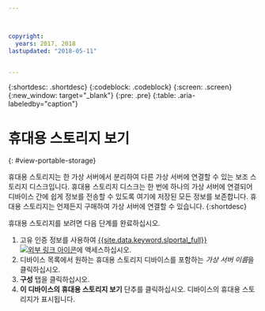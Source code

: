 ```yaml
---



copyright:
  years: 2017, 2018
lastupdated: "2018-05-11"


---
```


{:shortdesc: .shortdesc}
{:codeblock: .codeblock}
{:screen: .screen}
{:new_window: target="_blank"}
{:pre: .pre}
{:table: .aria-labeledby="caption"}


# 휴대용 스토리지 보기  
{: #view-portable-storage}

 휴대용 스토리지는 한 가상 서버에서 분리하여 다른 가상 서버에 연결할 수 있는 보조 스토리지 디스크입니다. 
 휴대용 스토리지 디스크는 한 번에 하나의 가상 서버에 연결되어 디바이스 간에
 쉽게 정보를 전송할 수 있도록 여기에 저장된 모든 정보를 보존합니다. 휴대용 스토리지는
 언제든지 구매하여 가상 서버에 연결할 수 있습니다. 
 {:shortdesc}

휴대용 스토리지를 보려면 다음 단계를 완료하십시오.

1. 고유 인증 정보를 사용하여 [{{site.data.keyword.slportal_full}} ![외부 링크 아이콘](../../icons/launch-glyph.svg "외부 링크 아이콘")](https://control.softlayer.com/)에 액세스하십시오.
2. 디바이스 목록에서 원하는 휴대용 스토리지 디바이스를 포함하는 *가상 서버 이름*을 클릭하십시오.
3. **구성** 탭을 클릭하십시오.
4. **이 디바이스의 휴대용 스토리지 보기** 단추를 클릭하십시오. 디바이스의 휴대용 스토리지가 표시됩니다.


